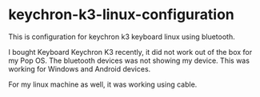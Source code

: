 # keychron-k3-linux-configuration
This is configuration for keychron k3 keyboard linux using bluetooth.

I bought Keyboard Keychron K3 recently, it did not work out of the box for my Pop OS. The bluetooth devices was not showing my device. This was working for Windows and Android devices. 

For my linux machine as well, it was working using cable.



